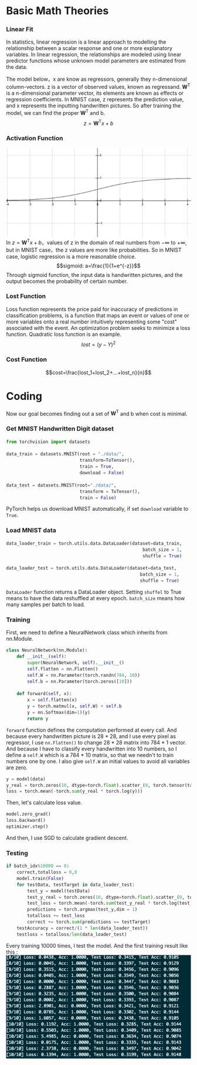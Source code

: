 # Basic Math Theories

### Linear Fit
In statistics, linear regression is a linear approach to modelling the relationship between a scalar response and one or more explanatory variables. In linear regression, the relationships are modeled using linear predictor functions whose unknown model parameters are estimated from the data. 

The model below，x are know as regressors, generally they n-dimensional column-vectors. z is a vector of observed values, known as regressand. $\mathbf{W}^\mathrm{T}$ is a n-dimensional parameter vector, its elements are known as effects or regression coefficients. In MNIST case, z represents the prediction value, and x represents the inputting handwritten pictures. So after training the model, we can find the proper $\mathbf{W}^\mathrm{T}$ and b.$$z=\mathbf{W}^\mathrm{T}x+b$$

### Activation Function
![sigmoid](./img/activate_function.png)
In $z=\mathbf{W}^\mathrm{T}x+b$，values of z in the domain of real numbers from $-\infty$  to $+\infty$, but in MNIST case，the z values are more like probabilities. So in MNIST case, logistic regression is a more reasonable choice. 
$$sigmoid: a=\frac{1}{1+e^{-z}}$$
Through sigmoid function, the input data is handwritten pictures, and the output becomes the probability of certain number.

### Lost Function
 Loss function represents the price paid for inaccuracy of predictions in classification problems, is a function that maps an event or values of one or more variables onto a real number intuitively representing some "cost" associated with the event. An optimization problem seeks to minimize a loss function. Quadratic loss function is an example.$$lost=(y-Y)^2$$
### Cost Function
$$cost=\frac{lost_1+lost_2+...+lost_n}{n}$$

# Coding
Now our goal becomes finding out a set of $\mathbf{W}^\mathrm{T}$ and b when cost is minimal.
### Get MNIST Handwritten Digit dataset
```Python
from torchvision import datasets

data_train = datasets.MNIST(root = "./data/",
                            transform=ToTensor(),
                            train = True,
                            download = False)

data_test = datasets.MNIST(root="./data/",
                            transform = ToTensor(),
                            train = False)
```
PyTorch helps us download MNIST automatically, if set `download` variable to `True`.

### Load MNIST data
```Python
data_loader_train = torch.utils.data.DataLoader(dataset=data_train,
                                                    batch_size = 1,
                                                    shuffle = True)

data_loader_test = torch.utils.data.DataLoader(dataset=data_test,
                                                   batch_size = 1,
                                                   shuffle = True)
```
`DataLoader` function returns a DataLoader object. Setting `shuffel` to True means to have the data reshuffled at every epoch. `batch_size` means how many samples per batch to load.

### Training
First, we need to define a NeuralNetwork class which inherits from nn.Module.
```Python
class NeuralNetwork(nn.Module):
    def __init__(self):
        super(NeuralNetwork, self).__init__()
        self.flatten = nn.Flatten()
        self.W = nn.Parameter(torch.randn(784, 10))
        self.b = nn.Parameter(torch.zeros([10]))

    def forward(self, x):
        x = self.flatten(x)
        y = torch.matmul(x, self.W) + self.b
        y = nn.Softmax(dim=1)(y)
        return y
```
`forward` function defines the computation performed at every call.
And because every handwritten picture is 28 * 28, and I use every pixel as regressor, I use `nn.Flatten()` to change 28 * 28 matrix into 784 * 1 vector. And because I have to classify every handwritten into 10 numbers, so I define a `self.W` which is a 784 * 10 matrix, so that we needn't to train numbers one by one. I also give `self.W` an initial values to avoid all variables are zero.

```Python
y = model(data)
y_real = torch.zeros(10, dtype=torch.float).scatter_(0, torch.tensor(target), value=1)
loss = torch.mean(-torch.sum(y_real * torch.log(y)))
```
Then, let's calculate loss value.

```Python
model.zero_grad()
loss.backward()
optimizer.step()
```
And then, I use SGD to calculate gradient descent.

### Testing
```Python
if batch_idx%10000 == 0:
    correct,totalloss = 0,0
    model.train(False)
    for testData, testTarget in data_loader_test:
        test_y = model(testData)
        test_y_real = torch.zeros(10, dtype=torch.float).scatter_(0, torch.tensor(testTarget), value=1)
        test_loss = torch.mean(-torch.sum(test_y_real * torch.log(test_y)))
        predictions = torch.argmax(test_y,dim = 1)
        totalloss += test_loss
        correct += torch.sum(predictions == testTarget)
    testAccuracy = correct/(1 * len(data_loader_test))
    testloss = totalloss/len(data_loader_test)
```
Every training 10000 times, I test the model.
And the first training result like this :
![result](./img/result.png)
